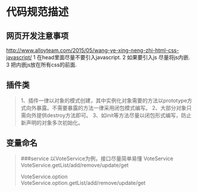 代码规范描述
============
## 网页开发注意事项
http://www.alloyteam.com/2015/05/wang-ye-xing-neng-zhi-html-css-javascript/
1 在head里面尽量不要引入javascript.
2 如果要引入js 尽量将js内嵌.
3 把内嵌js放在所有css的前面.

## 插件类
> 1、插件一律以对象的模式创建，其中实例化对象需要的方法以prototype方式向外暴露。不需要暴露的方法一律采用闭包模式编写。
> 2、大部分对象只需向外提供destroy方法即可。
> 3、如init等方法尽量以闭包形式编写，防止新声明的对象多次初始化。

## 变量命名
> ###service 
> 以VoteService为例，接口尽量简单易懂
> VoteService
>               VoteService.getList/add/remove/update/get
> 
> VoteService.option
>               VoteService.option.getList/add/remove/update/get
> 